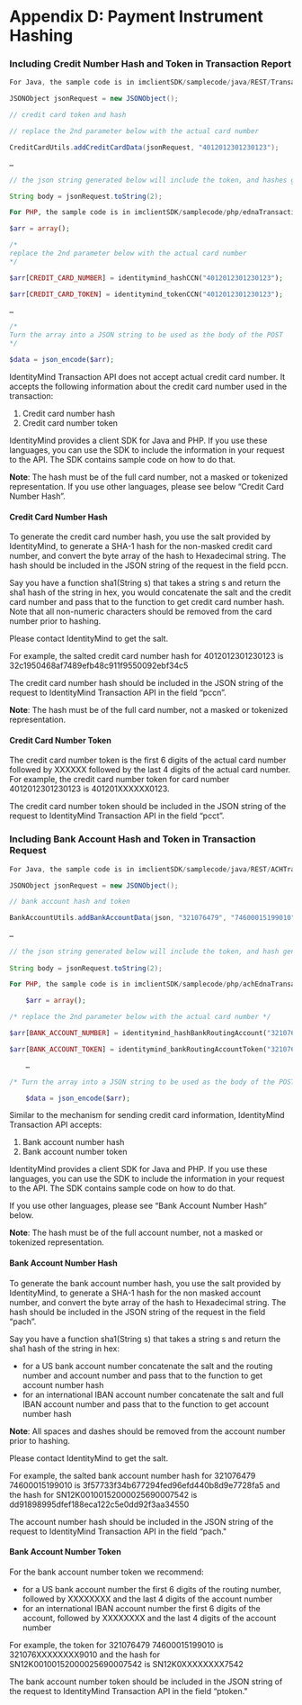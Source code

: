 # Appendix D: Payment Instrument Hashing

### Including Credit Number Hash and Token in Transaction Report

```java
For Java, the sample code is in imclientSDK/samplecode/java/REST/TransactionViaREST.java:

JSONObject jsonRequest = new JSONObject();

// credit card token and hash

// replace the 2nd parameter below with the actual card number

CreditCardUtils.addCreditCardData(jsonRequest, "4012012301230123"); 

…

// the json string generated below will include the token, and hashes generated from the actual number

String body = jsonRequest.toString(2);
```

```php
For PHP, the sample code is in imclientSDK/samplecode/php/ednaTransaction.php:

$arr = array();

/* 
replace the 2nd parameter below with the actual card number
*/

$arr[CREDIT_CARD_NUMBER] = identitymind_hashCCN("4012012301230123");

$arr[CREDIT_CARD_TOKEN] = identitymind_tokenCCN("4012012301230123");

…

/* 
Turn the array into a JSON string to be used as the body of the POST
*/

$data = json_encode($arr);
```

IdentityMind Transaction API does not accept actual credit card number. It accepts the following information about the credit card number used in the transaction: 

1.	Credit card number hash
2.	Credit card number token 

IdentityMind provides a client SDK for Java and PHP. If you use these languages, you can use the SDK to include the information in your request to the API. The SDK contains sample code on how to do that.

**Note**: The hash must be of the full card number, not a masked or tokenized representation.
If you use other languages, please see below “Credit Card Number Hash”.


#### Credit Card Number Hash

To generate the credit card number hash, you use the salt provided by IdentityMind, to generate a SHA-1 hash for the non-masked credit card number, and convert the byte array of the hash to Hexadecimal string. The hash should be included in the JSON string of the request in the field pccn. 

Say you have a function sha1(String s) that takes a string s and return the sha1 hash of the string in hex, you would concatenate the salt and the credit card number and pass that to the function to get credit card number hash.   Note that all non-numeric characters should be removed from the card number prior to hashing.

Please contact IdentityMind to get the salt. 

For example, the salted credit card number hash for 4012012301230123 is 32c1950468af7489efb48c911f9550092ebf34c5

The credit card number hash should be included in the JSON string of the request to IdentityMind Transaction API in the field “pccn”. 

**Note**:  The hash must be of the full card number, not a masked or tokenized representation.


#### Credit Card Number Token

The credit card number token is the first 6 digits of the actual card number followed by XXXXXX followed by the last 4 digits of the actual card number. For example, the credit card number token for card number 4012012301230123 is 401201XXXXXX0123. 

The credit card number token should be included in the JSON string of the request to IdentityMind Transaction API in the field “pcct”. 


### Including Bank Account Hash and Token in Transaction Request

```java
For Java, the sample code is in imclientSDK/samplecode/java/REST/ACHTransactionViaREST.java:

JSONObject jsonRequest = new JSONObject();

// bank account hash and token

BankAccountUtils.addBankAccountData(json, "321076479", "74600015199010"); 
	
…
	
// the json string generated below will include the token, and hash generated from the actual number
	
String body = jsonRequest.toString(2);
```

```php
For PHP, the sample code is in imclientSDK/samplecode/php/achEdnaTransaction.php:

	$arr = array();

/* replace the 2nd parameter below with the actual card number */

$arr[BANK_ACCOUNT_NUMBER] = identitymind_hashBankRoutingAccount("321076479", "74600015199010");

$arr[BANK_ACCOUNT_TOKEN] = identitymind_bankRoutingAccountToken("321076479", "74600015199010");

	…

/* Turn the array into a JSON string to be used as the body of the POST */

	$data = json_encode($arr);
```

Similar to the mechanism for sending credit card information, IdentityMind Transaction API accepts: 

1.	Bank account number hash
2.	Bank account number token 

IdentityMind provides a client SDK for Java and PHP. If you use these languages, you can use the SDK to include the information in your request to the API. The SDK contains sample code on how to do that.

If you use other languages, please see “Bank Account Number Hash” below.

**Note**: The hash must be of the full account number, not a masked or tokenized representation.

#### Bank Account Number Hash

To generate the bank account number hash, you use the salt provided by IdentityMind, to generate a SHA-1 hash for the non masked account number, and convert the byte array of the hash to Hexadecimal string. The hash should be included in the JSON string of the request in the field “pach”.

Say you have a function sha1(String s) that takes a string s and return the sha1 hash of the string in hex:

- for a US bank account number concatenate the salt and the routing number and account number and pass that to the function to get account number hash
- for an international IBAN account number concatenate the salt and full IBAN account number and pass that to the function to get account number hash

**Note**: All spaces and dashes should be removed from the account number prior to hashing.

Please contact IdentityMind to get the salt. 

For example, the salted bank account number hash for 321076479 74600015199010 is 3f57733f34b677294fed96efd440b8d9e7728fa5 and the hash for SN12K00100152000025690007542 is dd91898995dfef188eca122c5e0dd92f3aa34550

The account number hash should be included in the JSON string of the request to IdentityMind Transaction API in the field “pach."


#### Bank Account Number Token

For the bank account number token we recommend: 
- for a US bank account number the first 6 digits of the routing number, followed by XXXXXXXX and the last 4 digits of the account number
- for an international IBAN account number the first 6 digits of the account, followed by XXXXXXXX and the last 4 digits of the account number

For example, the token for 321076479 74600015199010 is 321076XXXXXXXX9010 and the hash for SN12K00100152000025690007542 is SN12K0XXXXXXXX7542

The bank account number token should be included in the JSON string of the request to IdentityMind Transaction API in the field “ptoken."